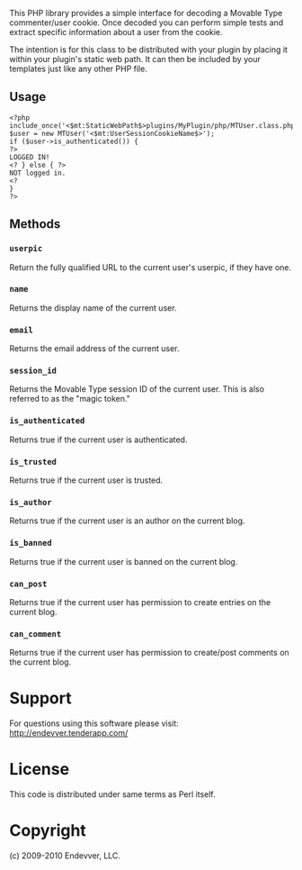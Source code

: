 This PHP library provides a simple interface for decoding a Movable Type commenter/user cookie. Once decoded you can perform simple tests and extract specific information about a user from the cookie.

The intention is for this class to be distributed with your plugin by placing it within your plugin's static web path. It can then be included by your templates just like any other PHP file.

## Usage

    <?php
    include_once('<$mt:StaticWebPath$>plugins/MyPlugin/php/MTUser.class.php');
    $user = new MTUser('<$mt:UserSessionCookieName$>');
    if ($user->is_authenticated()) {
    ?>
    LOGGED IN!
    <? } else { ?>
    NOT logged in.
    <?
    }
    ?>

## Methods

### `userpic`

Return the fully qualified URL to the current user's userpic, if they have one.

### `name`

Returns the display name of the current user.

### `email`

Returns the email address of the current user.

### `session_id`

Returns the Movable Type session ID of the current user. This is also referred to as the "magic token."

### `is_authenticated`

Returns true if the current user is authenticated.

### `is_trusted`

Returns true if the current user is trusted.

### `is_author`

Returns true if the current user is an author on the current blog.

### `is_banned`

Returns true if the current user is banned on the current blog.

### `can_post`

Returns true if the current user has permission to create entries on the current blog.

### `can_comment`

Returns true if the current user has permission to create/post comments on the current blog.

# Support

For questions using this software please visit: http://endevver.tenderapp.com/

# License

This code is distributed under same terms as Perl itself.

# Copyright

(c) 2009-2010 Endevver, LLC.